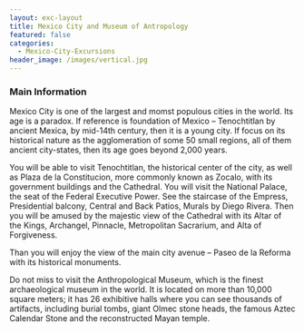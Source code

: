```yaml
---
layout: exc-layout
title: Mexico City and Museum of Antropology
featured: false
categories:
  - Mexico-City-Excursions
header_image: /images/vertical.jpg
---
```

### Main Information 

Mexico City is one of the largest and momst populous cities in the world. Its age is a paradox. If reference is foundation of Mexico – Tenochtitlan by ancient Mexica, by mid-14th century, then it is a young city. If focus on its historical nature as the agglomeration of some 50 small regions, all of them ancient city-states, then its age goes beyond 2,000 years.

You will be able to visit Tenochtitlan, the historical center of the city, as well as Plaza de la Constitucion, more commonly known as Zocalo, with its government buildings and the Cathedral. You will visit the National Palace, the seat of the Federal Executive Power. See the staircase of the Empress, Presidential balcony, Central and Back Patios, Murals by Diego Rivera. Then you will be amused by the majestic view of the Cathedral with its Altar of the Kings, Archangel, Pinnacle, Metropolitan Sacrarium, and Alta of Forgiveness.

Than you will enjoy the view of the main city avenue – Paseo de la Reforma with its historical monuments.

Do not miss to visit the Anthropological Museum, which is the finest archaeological museum in the world. It is located on more than 10,000 square meters; it has 26 exhibitive halls where you can see thousands of artifacts, including burial tombs, giant Olmec stone heads, the famous Aztec Calendar Stone and the reconstructed Mayan temple.